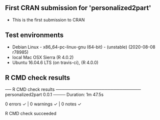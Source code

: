 
## First CRAN submission for 'personalized2part'

* This is the first submission to CRAN

## Test environments

* Debian Linux - x86_64-pc-linux-gnu (64-bit) - (unstable) (2020-08-08 r78985)
* local Mac OSX Sierra (R 4.0.2)
* Ubuntu 16.04.6 LTS (on travis-ci), (R 4.0.0)

## R CMD check results


── R CMD check results ──────────────────────────── personalized2part 0.0.1 ────
Duration: 1m 47.5s

0 errors ✓ | 0 warnings ✓ | 0 notes ✓

R CMD check succeeded

